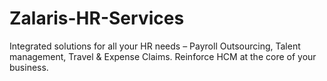 # Zalaris-HR-Services
Integrated solutions for all your HR needs – Payroll Outsourcing, Talent management, Travel &amp; Expense Claims. Reinforce HCM at the core of your business.
